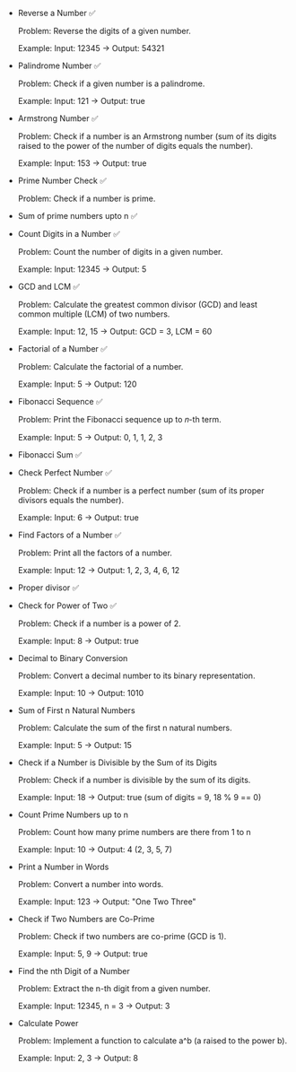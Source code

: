 
- Reverse a Number      ✅ 
    
    Problem: Reverse the digits of a given number.

    Example: Input: 12345 → Output: 54321

 - Palindrome Number        ✅
    
    Problem: Check if a given number is a palindrome.
    
    Example: Input: 121 → Output: true

- Armstrong Number          ✅ 

    Problem: Check if a number is an Armstrong number (sum of its digits raised to the power of the number of digits equals the number).
    
    Example: Input: 153 → Output: true

- Prime Number Check           ✅

    Problem: Check if a number is prime.

- Sum of prime numbers upto n       ✅

- Count Digits in a Number      ✅

    Problem: Count the number of digits in a given number.
    
    Example: Input: 12345 → Output: 5

-  GCD and LCM          ✅

    Problem: Calculate the greatest common divisor (GCD) and least common multiple (LCM) of two numbers.
    
    Example: Input: 12, 15 → Output: GCD = 3, LCM = 60

- Factorial of a Number         ✅

    Problem: Calculate the factorial of a number.

    Example: Input: 5 → Output: 120

-  Fibonacci Sequence       ✅ 

    Problem: Print the Fibonacci sequence up to 𝑛-th term.

    Example: Input: 5 → Output: 0, 1, 1, 2, 3

- Fibonacci Sum             ✅ 

- Check Perfect Number      ✅

    Problem: Check if a number is a perfect number (sum of its proper divisors equals the number).
    
    Example: Input: 6 → Output: true

- Find Factors of a Number  ✅ 

    Problem: Print all the factors of a number.

    Example: Input: 12 → Output: 1, 2, 3, 4, 6, 12

- Proper divisor        ✅ 

- Check for Power of Two        ✅

    Problem: Check if a number is a power of 2.

    Example: Input: 8 → Output: true

- Decimal to Binary Conversion

    Problem: Convert a decimal number to its binary representation.
    
    Example: Input: 10 → Output: 1010

- Sum of First n Natural Numbers

    Problem: Calculate the sum of the first n natural numbers.

    Example: Input: 5 → Output: 15

- Check if a Number is Divisible by the Sum of its Digits

    Problem: Check if a number is divisible by the sum of its digits.

    Example: Input: 18 → Output: true (sum of digits = 9, 18 % 9 == 0)

- Count Prime Numbers up to n

    Problem: Count how many prime numbers are there from 1 to n 

    Example: Input: 10 → Output: 4 (2, 3, 5, 7)

- Print a Number in Words
    
    Problem: Convert a number into words.

    Example: Input: 123 → Output: "One Two Three"

- Check if Two Numbers are Co-Prime

    Problem: Check if two numbers are co-prime (GCD is 1).

    Example: Input: 5, 9 → Output: true

- Find the nth Digit of a Number

    Problem: Extract the n-th digit from a given number.

    Example: Input: 12345, n = 3 → Output: 3

- Calculate Power

    Problem: Implement a function to calculate a^b (a raised to the power b).
    
    Example: Input: 2, 3 → Output: 8
